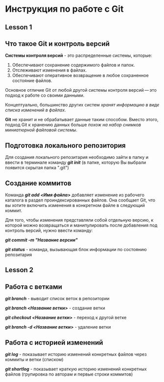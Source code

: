 # Инструкция по работе с Git

## Lesson 1

## Что такое Git и контроль версий

**Системы контроля версий** - это распределенные системы, которые:

1. Обеспечивают сохранение содержимого файлов и папок.
2. Отслеживают изменения в файлах.
3. Обеспечивают оперативное возвращение в любое сохраненное состояние файлов.

Основное отличие Git от любой другой системы контроля версий — это подход к работе со своими данными.

Концептуально, большинство других систем *хранят информацию в виде списка изменений в файлах*.

**Git** не хранит и не обрабатывает данные таким способом. Вместо этого, подход Git к хранению данных больше *похож на набор снимков миниатюрной файловой системы*.

## Подготовка локального репозитория

Для создания локального репозитария необходимо зайти в папку и ввести в терминале команду __*git init*__ (в папке, которую Вы выбрали появится скрытая папка ".git")

## Создание коммитов

Команда __*git add <Имя файла>*__ добавляет изменение из рабочего каталога в раздел проиндексированных файлов. Она сообщает Git, что вы хотите включить изменения в конкретном файле в следующий коммит.

Для того, чтобы изменения представляли собой отдельную версию, к которой можно возвращаться и манипулировать после добавления под контроль версий, нужно ввести команду:

__*git commit -m "Название версии"*__

__*git status*__ - команда, вызывающая блок информации по состоянию репозитария

## Lesson 2
## Работа с ветками
__*git branch*__ - выводит список веток в репозитории

__*git branch <Название ветки>*__ - создание ветки

__*git checkout <Название ветки>*__ - переход к другой ветке

__*git branch -d <Название ветки>*__ - удаление ветки

## Работа с историей изменений
__*git log*__ - показывает историю изменений конкретных файлов через коммиты и ветки (списком)

__*git shortlog*__ - показывает краткую историю изменений конкретных файлов (групировка по авторам и первые строки коммитов)
